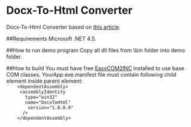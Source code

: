 # Docx-To-Html Converter

Docx-To-Html Converter based on [this article](https://www.codeproject.com/Articles/1162184/Csharp-Docx-to-HTML-to-Docx).  

##Requirements
Microsoft .NET 4.5.  

##How to run demo program
Copy all dll files from \bin folder into demo folder.

##How to build
You must have free [EasyCOM2INC](http://www.ingasoftplus.com/ProductDetail.php?ProductID=24) installed to use base COM classes.
YourApp.exe.manifest file must contain following child element inside <dependency> parent element:  
`    <dependentAssembly>`  
`      <assemblyIdentity `   
`        type="win32" `  
`        name="DocxToHtml" `  
`        version="1.0.0.0"`  
`      />`  
`    </dependentAssembly>`  

